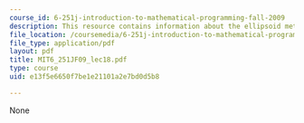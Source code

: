 ```yaml
---
course_id: 6-251j-introduction-to-mathematical-programming-fall-2009
description: This resource contains information about the ellipsoid method.
file_location: /coursemedia/6-251j-introduction-to-mathematical-programming-fall-2009/e13f5e6650f7be1e21101a2e7bd0d5b8_MIT6_251JF09_lec18.pdf
file_type: application/pdf
layout: pdf
title: MIT6_251JF09_lec18.pdf
type: course
uid: e13f5e6650f7be1e21101a2e7bd0d5b8

---
```

None